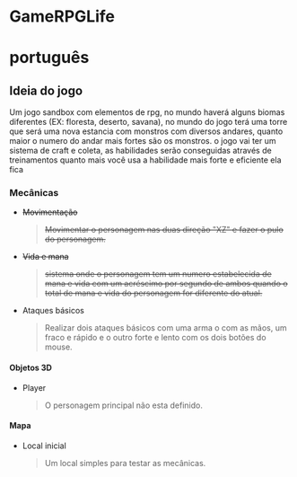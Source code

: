 # GameRPGLife

<h1>português</h1>

<h2>Ideia do jogo</h2>
<p>Um jogo sandbox com elementos de rpg, no mundo haverá alguns biomas diferentes (EX: floresta, deserto, savana), no mundo do jogo terá uma torre que será uma nova estancia com monstros com diversos andares, quanto maior o numero do andar mais fortes são os monstros. o jogo vai ter um sistema de craft e coleta, as habilidades serão conseguidas através de treinamentos quanto mais você usa a habilidade mais forte e eficiente ela fica</p>

<h3>Mecânicas</h3>
<ul>
  <strike><li>Movimentação</li>
  <blockquote>Movimentar o personagem nas duas direção "XZ" e fazer o pulo do personagem.</blockquote></strike>
  <strike><li>Vida e mana</li>
  <blockquote>sistema onde o personagem tem um numero estabelecida de mana e vida com um acréscimo por segundo de ambos quando o total de mana e vida do personagem for diferente     do atual.</blockquote></strike>
  <li>Ataques básicos</li>
  <blockquote>Realizar dois ataques básicos com uma arma o com as mãos, um fraco e rápido e o outro forte e lento com os dois botões do mouse.</blockquote>
</ul>
<h4>Objetos 3D</h4>
<ul>
  <li>Player</li>
  <blockquote>O personagem principal não esta definido.</blockquote>
</ul>
<h4>Mapa</h4>
<ul>
  <li>Local inicial</li>
  <blockquote>Um local simples para testar as mecânicas.</blockquote>
</ul>
